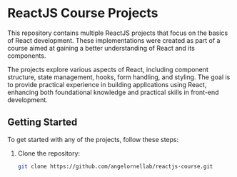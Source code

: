 # ReactJS Course Projects

This repository contains multiple ReactJS projects that focus on the basics of React development. These implementations were created as part of a course aimed at gaining a better understanding of React and its components.

The projects explore various aspects of React, including component structure, state management, hooks, form handling, and styling. The goal is to provide practical experience in building applications using React, enhancing both foundational knowledge and practical skills in front-end development.

## Getting Started

To get started with any of the projects, follow these steps:

1. Clone the repository:

   ```bash
   git clone https://github.com/angelornellab/reactjs-course.git

